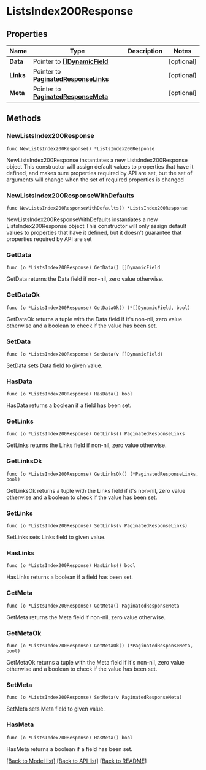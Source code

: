 # ListsIndex200Response

## Properties

Name | Type | Description | Notes
------------ | ------------- | ------------- | -------------
**Data** | Pointer to [**[]DynamicField**](DynamicField.md) |  | [optional] 
**Links** | Pointer to [**PaginatedResponseLinks**](PaginatedResponseLinks.md) |  | [optional] 
**Meta** | Pointer to [**PaginatedResponseMeta**](PaginatedResponseMeta.md) |  | [optional] 

## Methods

### NewListsIndex200Response

`func NewListsIndex200Response() *ListsIndex200Response`

NewListsIndex200Response instantiates a new ListsIndex200Response object
This constructor will assign default values to properties that have it defined,
and makes sure properties required by API are set, but the set of arguments
will change when the set of required properties is changed

### NewListsIndex200ResponseWithDefaults

`func NewListsIndex200ResponseWithDefaults() *ListsIndex200Response`

NewListsIndex200ResponseWithDefaults instantiates a new ListsIndex200Response object
This constructor will only assign default values to properties that have it defined,
but it doesn't guarantee that properties required by API are set

### GetData

`func (o *ListsIndex200Response) GetData() []DynamicField`

GetData returns the Data field if non-nil, zero value otherwise.

### GetDataOk

`func (o *ListsIndex200Response) GetDataOk() (*[]DynamicField, bool)`

GetDataOk returns a tuple with the Data field if it's non-nil, zero value otherwise
and a boolean to check if the value has been set.

### SetData

`func (o *ListsIndex200Response) SetData(v []DynamicField)`

SetData sets Data field to given value.

### HasData

`func (o *ListsIndex200Response) HasData() bool`

HasData returns a boolean if a field has been set.

### GetLinks

`func (o *ListsIndex200Response) GetLinks() PaginatedResponseLinks`

GetLinks returns the Links field if non-nil, zero value otherwise.

### GetLinksOk

`func (o *ListsIndex200Response) GetLinksOk() (*PaginatedResponseLinks, bool)`

GetLinksOk returns a tuple with the Links field if it's non-nil, zero value otherwise
and a boolean to check if the value has been set.

### SetLinks

`func (o *ListsIndex200Response) SetLinks(v PaginatedResponseLinks)`

SetLinks sets Links field to given value.

### HasLinks

`func (o *ListsIndex200Response) HasLinks() bool`

HasLinks returns a boolean if a field has been set.

### GetMeta

`func (o *ListsIndex200Response) GetMeta() PaginatedResponseMeta`

GetMeta returns the Meta field if non-nil, zero value otherwise.

### GetMetaOk

`func (o *ListsIndex200Response) GetMetaOk() (*PaginatedResponseMeta, bool)`

GetMetaOk returns a tuple with the Meta field if it's non-nil, zero value otherwise
and a boolean to check if the value has been set.

### SetMeta

`func (o *ListsIndex200Response) SetMeta(v PaginatedResponseMeta)`

SetMeta sets Meta field to given value.

### HasMeta

`func (o *ListsIndex200Response) HasMeta() bool`

HasMeta returns a boolean if a field has been set.


[[Back to Model list]](HOW-TO.md#documentation-for-models) [[Back to API list]](HOW-TO.md#documentation-for-api-endpoints) [[Back to README]](HOW-TO.md)


